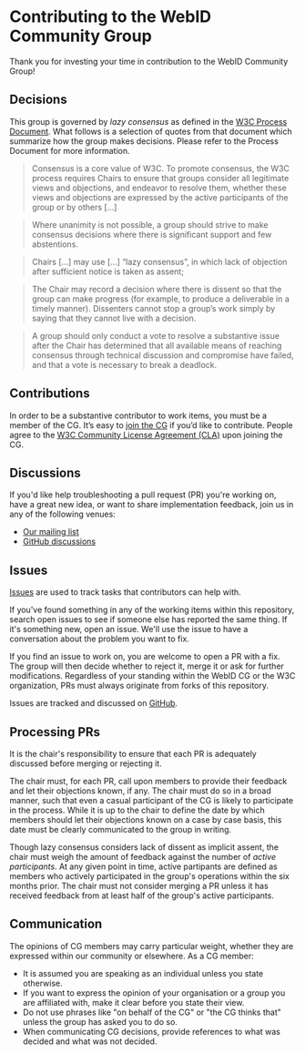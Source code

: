 
# Contributing to the WebID Community Group

Thank you for investing your time in contribution to the WebID Community Group!

## Decisions

This group is governed by _lazy consensus_ as defined in the [W3C Process 
Document](https://www.w3.org/Consortium/Process/#decisions). What follows is
a selection of quotes from that document which summarize how the group makes
decisions. Please refer to the Process Document for more information.

> Consensus is a core value of W3C. To promote consensus, the W3C process
> requires Chairs to ensure that groups consider all legitimate views and
> objections, and endeavor to resolve them, whether these views and objections
> are expressed by the active participants of the group or by others [...]

> Where unanimity is not possible, a group should strive to make consensus
> decisions where there is significant support and few abstentions.

> Chairs [...] may use [...] “lazy consensus”, in which lack of objection after
> sufficient notice is taken as assent;

> The Chair may record a decision where there is dissent so that the group can
> make progress (for example, to produce a deliverable in a timely manner). 
> Dissenters cannot stop a group’s work simply by saying that they cannot live 
> with a decision. 

> A group should only conduct a vote to resolve a substantive issue after the
> Chair has determined that all available means of reaching consensus through 
> technical discussion and compromise have failed, and that a vote is necessary 
> to break a deadlock.

## Contributions

In order to be a substantive contributor to work items, you must be a member of
the CG. It’s easy to [join the CG](https://www.w3.org/community/webid/join) if
you’d like to contribute. People agree to the [W3C Community License Agreement
(CLA)](http://www.w3.org/community/about/agreements/cla/) upon joining the CG.

## Discussions

If you'd like help troubleshooting a pull request (PR) you're working on, have a
great new idea, or want to share implementation feedback, join us in any of the
following venues:

- [Our mailing list](https://lists.w3.org/Archives/Public/public-webid/)
- [GitHub discussions](https://github.com/w3c/WebID/discussions)

## Issues

[Issues](https://docs.github.com/en/github/managing-your-work-on-github/about-issues)
are used to track tasks that contributors can help with.

If you've found something in any of the working items within this repository,
search open issues to see if someone else has reported the same thing. If it's
something new, open an issue. We'll use the issue to have a conversation about
the problem you want to fix.

If you find an issue to work on, you are welcome to open a PR with a fix.
The group will then decide whether to reject it, merge it or ask for further
modifications. Regardless of your standing within the WebID CG or the W3C 
organization, PRs must always originate from forks of this repository.

Issues are tracked and discussed on [GitHub](https://github.com/w3c/WebID/issues).

## Processing PRs

It is the chair's responsibility to ensure that each PR is adequately discussed
before merging or rejecting it.

The chair must, for each PR, call upon members to provide their feedback and
let their objections known, if any. The chair must do so in a broad manner,
such that even a casual participant of the CG is likely to participate in the
process. While it is up to the chair to define the date by which members should
let their objections known on a case by case basis, this date must be clearly
communicated to the group in writing.

Though lazy consensus considers lack of dissent as implicit assent, the chair
must weigh the amount of feedback against the number of _active participants_.
At any given point in time, active partipants are defined as members who
actively participated in the group's operations within the six months prior.
The chair must not consider merging a PR unless it has received feedback from
at least half of the group's active participants.

## Communication

The opinions of CG members may carry particular weight, whether they are
expressed within our community or elsewhere. As a CG member:

* It is assumed you are speaking as an individual unless you state otherwise.
* If you want to express the opinion of your organisation or a group you are
  affiliated with, make it clear before you state their view.
* Do not use phrases like "on behalf of the CG" or "the CG thinks that" unless
  the group has asked you to do so.
* When communicating CG decisions, provide references to what was decided and
  what was not decided.
